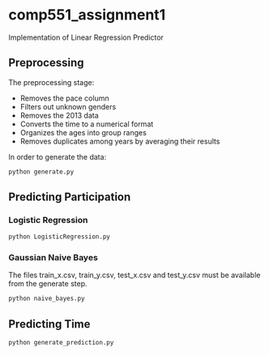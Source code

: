 # comp551_assignment1
Implementation of Linear Regression Predictor

## Preprocessing

The preprocessing stage: 
- Removes the pace column
- Filters out unknown genders
- Removes the 2013 data
- Converts the time to a numerical format
- Organizes the ages into group ranges
- Removes duplicates among years by averaging their results

In order to generate the data:

```bash
python generate.py
```

## Predicting Participation

### Logistic Regression

```bash
python LogisticRegression.py
```

### Gaussian Naive Bayes

The files train\_x.csv, train\_y.csv, test\_x.csv and test\_y.csv must be available from the generate step.

```bash
python naive_bayes.py
```
## Predicting Time

```bash
python generate_prediction.py
```